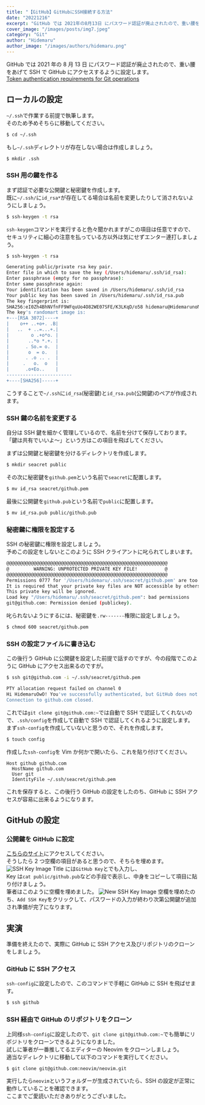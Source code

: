 ```yaml
---
title: "【GitHub】GitHubにSSH接続する方法"
date: "20221216"
excerpt: "GitHub では 2021年の8月13日 にパスワード認証が廃止されたので、重い腰をあげて SSH で GitHub にアクセスするように設定します。"
cover_image: "/images/posts/img7.jpeg"
category: "Git"
author: "Hidemaru"
author_image: "/images/authors/hidemaru.png"
---
```


GitHub では 2021 年の 8 月 13 日 にパスワード認証が廃止されたので、重い腰をあげて SSH で GitHub にアクセスするように設定します。  
[Token authentication requirements for Git operations](https://github.blog/2020-12-15-token-authentication-requirements-for-git-operations/)

## ローカルの設定

`~/.ssh`で作業する前提で執筆します。  
そのため予めそちらに移動してください。

```bash
$ cd ~/.ssh
```

もし`~/.ssh`ディレクトリが存在しない場合は作成しましょう。

```bash
$ mkdir .ssh
```

### SSH 用の鍵を作る

まず認証で必要な公開鍵と秘密鍵を作成します。  
既に`~/.ssh/`に`id_rsa*`が存在してる場合は名前を変更したりして消されないようにしましょう。

```bash
$ ssh-keygen -t rsa
```

`ssh-keygen`コマンドを実行すると色々聞かれますがこの項目は任意ですので、セキュリティに細心の注意を払っている方以外は気にせずエンター連打しましょう。

```bash
$ ssh-keygen -t rsa

Generating public/private rsa key pair.
Enter file in which to save the key (/Users/hidemaru/.ssh/id_rsa):
Enter passphrase (empty for no passphrase):
Enter same passphrase again:
Your identification has been saved in /Users/hidemaru/.ssh/id_rsa
Your public key has been saved in /Users/hidemaru/.ssh/id_rsa.pub
The key fingerprint is:
SHA256:eI0Zh4BhNVfnFF9WFquUo4O82WE07SFE/K3LKqD/o58 hidemaru@HidemarunoMacBook-Air.local
The key's randomart image is:
+---[RSA 3072]----+
|    o++ ..+o+. .B|
|   ..  + ..=...+.|
|        o .+o*o. |
|       ..*o *.+. |
|      . So.= o.  |
|       o  = o.   |
|      . .o .. .  |
|     .   o.  o   |
|      .o+Eo..    |
------------------------
+----[SHA256]-----+
```

こうすることで`~/.ssh`に`id_rsa`(秘密鍵)と`id_rsa.pub`(公開鍵)のペアが作成されます。

### SSH 鍵の名前を変更する

自分は SSH 鍵を細かく管理しているので、名前を分けて保存しております。  
「鍵は共有でいいよ〜」という方はこの項目を飛ばしてください。  

まずは公開鍵と秘密鍵を分けるディレクトリを作成します。

```bash
$ mkdir seacret public
```

その次に秘密鍵を`github.pem`という名前で`seacret`に配置します。

```bash
$ mv id_rsa seacret/github.pem
```

最後に公開鍵を`github.pub`という名前で`public`に配置します。

```bash
$ mv id_rsa.pub public/github.pub
```

### 秘密鍵に権限を設定する

SSH の秘密鍵に権限を設定しましょう。  
予めこの設定をしないとこのように SSH クライアントに叱られてしまいます。

```bash
@@@@@@@@@@@@@@@@@@@@@@@@@@@@@@@@@@@@@@@@@@@@@@@@@@@@@@@@@@@
@         WARNING: UNPROTECTED PRIVATE KEY FILE!          @
@@@@@@@@@@@@@@@@@@@@@@@@@@@@@@@@@@@@@@@@@@@@@@@@@@@@@@@@@@@
Permissions 0777 for '/Users/hidemaru/.ssh/seacret/github.pem' are too open.
It is required that your private key files are NOT accessible by others.
This private key will be ignored.
Load key "/Users/hidemaru/.ssh/seacret/github.pem": bad permissions
git@github.com: Permission denied (publickey).
```

叱られないようにするには、秘密鍵を`.rw-------`権限に設定しましょう。

```bash
$ chmod 600 seacret/github.pem
```

### SSH の設定ファイルに書き込む

この後行う GitHub に公開鍵を設定した前提で話すのですが、今の段階でこのように GitHub にアクセス出来るのですが。

```bash
$ ssh git@github.com -i ~/.ssh/seacret/github.pem

PTY allocation request failed on channel 0
Hi HidemaruOwO! You've successfully authenticated, but GitHub does not provide shell access.
Connection to github.com closed.
```

これでは`git clone git@github.com:~`では自動で SSH で認証してくれないので、`.ssh/config`を作成して自動で SSH で認証してくれるように設定します。  
まず`ssh-config`を作成していないと思うので、それを作成します。

```bash
$ touch config
```

作成した`ssh-config`を Vim か何かで開いたら、これを貼り付けてください。

```ssh-config
Host github github.com
  HostName github.com
  User git
  IdentityFile ~/.ssh/seacret/github.pem
```

これを保存すると、この後行う GitHub の設定をしたのち、GitHub に SSH アクセスが容易に出来るようになります。

## GitHub の設定

### 公開鍵を GitHub に設定

[こちらのサイト](https://github.com/settings/ssh/new)にアクセスしてください。  
そうしたら 2 つ空欄の項目があると思うので、そちらを埋めます。
![SSH Key Image](/images/posts/inside/img7.jpeg)
Title には`GitHub Key`とでも入力し、  
Key は`cat public/github.pub`などの手段で表示し、中身をコピーして項目に貼り付けましょう。  
筆者はこのように空欄を埋めました。
![New SSH Key Image](/images/posts/inside/img8.jpeg)
空欄を埋めたのち、`Add SSH Key`をクリックして、パスワードの入力が終わり次第公開鍵が追加され準備が完了になります。

## 実演

準備を終えたので、実際に GitHub に SSH アクセス及びリポジトリのクローンをしましょう。

### GitHub に SSH アクセス

`ssh-config`に設定したので、このコマンドで手軽に GitHub に SSH を飛ばせます。

```bash
$ ssh github
```

### SSH 経由で GitHub のリポジトリをクローン

上同様`ssh-config`に設定したので、`git clone git@github.com:~`でも簡単にリポジトリをクローンできるようになりました。  
試しに筆者が一番推してるエディターの Neovim をクローンしましょう。  
適当なディレクトリに移動して以下のコマンドを実行してください。

```bash
$ git clone git@github.com:neovim/neovim.git
```

実行したら`neovim`というフォルダーが生成されていたら、SSH の設定が正常に動作していることを確認できます。  
ここまでご愛読いただきありがとうございました。
